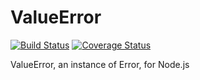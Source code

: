 # ValueError
[![Build Status](https://travis-ci.org/thefourtheye/ValueError.svg?branch=master)](https://travis-ci.org/thefourtheye/ValueError)
[![Coverage Status](https://coveralls.io/repos/thefourtheye/ValueError/badge.svg?branch=master&service=github)](https://coveralls.io/github/thefourtheye/ValueError?branch=master)

ValueError, an instance of Error, for Node.js
